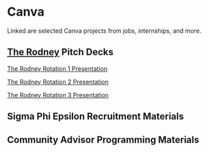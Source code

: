 # Canva
Linked are selected Canva projects from jobs, internships, and more.

## [The Rodney](https://www.google.com/maps/place/The+Rodney+Apartments/@34.1106444,-118.2922362,17z/data=!3m1!4b1!4m6!3m5!1s0x80c2c111dd4b889d:0x51d8c58f5201c5b6!8m2!3d34.11064!4d-118.2896613!16s%2Fg%2F11rv0l1030?entry=ttu) Pitch Decks
[The Rodney Rotation 1 Presentation](https://www.canva.com/design/DAF3XyOGuaU/8_2sFc-SIZxxyu4gR7Z-sA/view?utm_content=DAF3XyOGuaU&utm_campaign=designshare&utm_medium=link&utm_source=editor)

[The Rodney Rotation 2 Presentation](https://www.canva.com/design/DAF3X7HkQN8/HafFkCZqfB-fD4ctSoBD4g/view?utm_content=DAF3X7HkQN8&utm_campaign=designshare&utm_medium=link&utm_source=editor)

[The Rodney Rotation 3 Presentation](https://www.canva.com/design/DAF3X8thIgg/41Cfs_QK74eU2XSUewB4lQ/view?utm_content=DAF3X8thIgg&utm_campaign=designshare&utm_medium=link&utm_source=editor)

## Sigma Phi Epsilon Recruitment Materials

## Community Advisor Programming Materials
